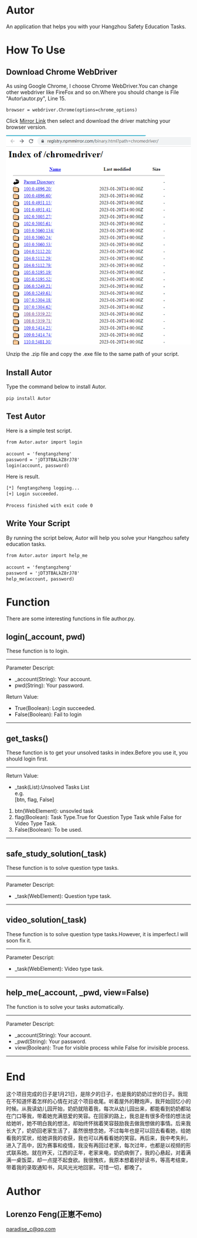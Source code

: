 # Autor
An application that helps you with your Hangzhou Safety Education Tasks.

# How To Use
## Download Chrome WebDriver
As using Google Chrome, I choose Chrome WebDriver.You can change other webdriver like FireFox and so on.Where you should change is File "Autor\autor.py", Line 15.

	browser = webdriver.Chrome(options=chrome_options)

Click [Mirror Link](https://registry.npmmirror.com/binary.html?path=chromedriver/) then select and download the driver matching your browser version.

![image](./pic/1.png)

Unzip the .zip file and copy the .exe file to the same path of your script.

## Install Autor

Type the command below to install Autor.

``
	pip install Autor
``


## Test Autor
Here is a simple test script.

    from Autor.autor import login

	account = 'fengtangzheng'
	password = 'jDT3TBALkZ8rJ78'
	login(account, password)

Here is result.

	[*] fengtangzheng logging... 
	[+] Login succeeded.

	Process finished with exit code 0

## Write Your Script
By running the script below, Autor will help you solve your Hangzhou safety education tasks.

    from Autor.autor import help_me

	account = 'fengtangzheng'
	password = 'jDT3TBALkZ8rJ78'
	help_me(account, password)

# Function
There are some interesting functions in file author.py.
## login(_account, pwd)

These function is to login.

----------

Parameter Descript:

- _account(String): Your account.
- pwd(String): Your password.

Return Value:

- True(Boolean): Login succeeded.
- False(Boolean): Fail to login

----------


## get_tasks()

These function is to get your unsolved tasks in index.Before you use it, you should login first.

----------

Return Value:

- _task(List):Unsolved Tasks List<br/>
e.g.<br/>
[btn, flag, False]<br/>

 1. btn(WebElement): unsovled task<br/>
 2. flag(Boolean): Task Type.True for Question Type Task while False for Video Type Task.<br/>
 3. False(Boolean): To be used.

----------

## safe\_study\_solution(_task)

These function is to solve question type tasks.

----------

Parameter Descript:

- _task(WebElement): Question type task.

----------

## video\_solution(_task)

These function is to solve question type tasks.However, it is imperfect.I will soon fix it.

----------

Parameter Descript:

- _task(WebElement): Video type task.

----------

## help\_me(_account, _pwd, view=False)

The function is to solve your tasks automatically.

----------

Parameter Descript:

- _account(String): Your account.
- _pwd(String): Your password.
- view(Boolean): True for visible process while False for invisible process.

----------


# End

这个项目完成的日子是1月21日，是除夕的日子，也是我的奶奶过世的日子。我现在不知道怀着怎样的心情在对这个项目收尾。听着屋外的鞭炮声，我开始回忆小的时候。从我读幼儿园开始，奶奶就陪着我，每次从幼儿园出来，都能看到奶奶都站在门口等我，带着她充满慈爱的笑容。在回家的路上，我总是有很多奇怪的想法说给她听，她不明白我的想法，却始终怀揣着笑容鼓励我去做我想做的事情。后来我长大了，奶奶回老家生活了，虽然很想念她，不过每年也是可以回去看看她，给她看我的奖状，给她讲我的收获，我也可以再看看她的笑容。再后来，我中考失利，进入了高中，因为赛事和疫情，我没有再回过老家，每次过年，也都是以视频的形式联系她。就在昨天，江西的正年，老家来电，奶奶病倒了，我的心悬起，对着满满一桌饭菜，却一点提不起食欲。我很愧疚，我原本想着好好读书，等高考结束，带着我的录取通知书，风风光光地回家。可惜一切，都晚了。

# Author

## Lorenzo Feng(正崽不emo)
paradise_c@qq.com





